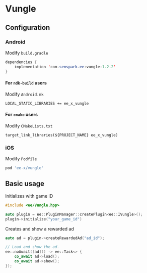 # Vungle
## Configuration
### Android
Modify `build.gradle`
```java
dependencies {
    implementation 'com.senspark.ee:vungle:1.2.2'
}
```

#### For `ndk-build` users
Modify `Android.mk`
```
LOCAL_STATIC_LIBRARIES += ee_x_vungle
```

#### For `cmake` users
Modify `CMakeLists.txt`
```
target_link_libraries(${PROJECT_NAME} ee_x_vungle)
```

### iOS
Modify `Podfile`
```ruby
pod 'ee-x/vungle'
```

## Basic usage
Initializes with game ID
```cpp
#include <ee/Vungle.hpp>

auto plugin = ee::PluginManager::createPlugin<ee::IVungle>();
plugin->initialize("your_game_id")
```

Creates and show a rewarded ad
```cpp
auto ad = plugin->createRewardedAd("ad_id");

// Load and show the ad.
ee::noAwait([ad]() -> ee::Task<> {
    co_await ad->load();
    co_await ad->show();
});
```